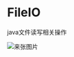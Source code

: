 # FileIO
java文件读写相关操作

![来张图片](http://img1.imgtn.bdimg.com/it/u=3197749757,975790568&fm=21&gp=0.jpg)
